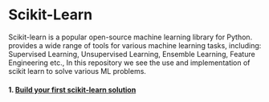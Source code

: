 # Scikit-Learn
Scikit-learn is a popular open-source machine learning library for Python. provides a wide range of tools for various machine learning tasks, including: Supervised Learning, Unsupervised Learning, Ensemble Learning, Feature Engineering etc.,  In this repository we see the use and implementation of scikit learn to solve various ML problems. 

#### 1. [Build your first scikit-learn solution](https://github.com/SowjanyaSadashivu/Scikit-Learn/tree/bdd1239759746e094fd9034176e2f1ed814f6c32/Build%20your%20first%20scikit-learn%20solution)


